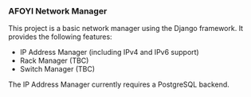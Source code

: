 ### AFOYI Network Manager

This project is a basic network manager using the Django framework. It provides the following features:

* IP Address Manager (including IPv4 and IPv6 support)
* Rack Manager (TBC)
* Switch Manager (TBC)

The IP Address Manager currently requires a PostgreSQL backend.

